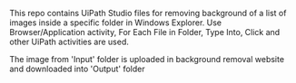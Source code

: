 This repo contains UiPath Studio files for removing background of a list of images inside a specific folder in Windows Explorer. 
Use Browser/Application activity, For Each File in Folder, Type Into, Click and other UiPath activities are used.

The image from 'Input' folder is uploaded in background removal website and downloaded into 'Output' folder
